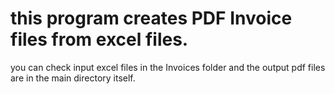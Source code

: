 # this program creates PDF Invoice files from excel files.
you can check input excel files in the Invoices folder and the output pdf files are in the main directory itself.
